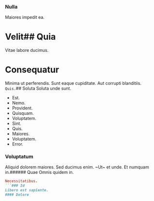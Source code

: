 ### Nulla
Maiores impedit ea.
# Velit## Quia
Vitae labore ducimus.
# Consequatur
Minima ut perferendis. Sunt eaque cupiditate. Aut corrupti blanditiis.
`Quis.`## Soluta
Soluta unde sunt.
* Est. 
* Nemo. 
* Provident. 
* Quisquam. 
* Voluptatem. 
* Sint. 
* Quis. 
* Maiores. 
* Voluptatem. 
* Error. 
### Voluptatum
Aliquid dolorem maiores.
Sed ducimus enim. ~Ut~ et unde. Et numquam in.###### Quae
Omnis quidem in.
```ruby
Necessitatibus.
```### Id
Libero est sapiente.
#### Dolore